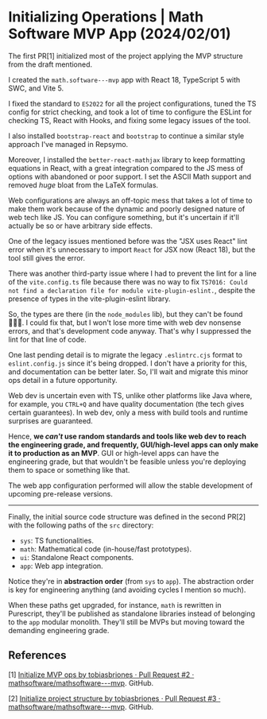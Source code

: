 <!-- Copyright (c) 2024 Tobias Briones. All rights reserved. -->
<!-- SPDX-License-Identifier: CC-BY-4.0 -->
<!-- This file is part of https://github.com/tobiasbriones/blog -->

# Initializing Operations | Math Software MVP App (2024/02/01)

The first PR[1] initialized most of the project applying the MVP structure from
the draft mentioned.

I created the `math.software---mvp` app with React 18, TypeScript 5 with SWC,
and Vite 5.

I fixed the standard to `ES2022` for all the project configurations, tuned the
TS config for strict checking, and took a lot of time to configure the ESLint
for checking TS, React with Hooks, and fixing some legacy issues of the tool.

I also installed `bootstrap-react` and `bootstrap` to continue a similar style
approach I've managed in Repsymo.

Moreover, I installed the `better-react-mathjax` library to keep formatting
equations in React, with a great integration compared to the JS mess of options
with abandoned or poor support. I set the ASCII Math support and removed *huge*
bloat from the LaTeX formulas.

Web configurations are always an off-topic mess that takes a lot of time to make
them work because of the dynamic and poorly designed nature of web tech like JS.
You can configure something, but it's uncertain if it'll actually be so or have
arbitrary side effects.

One of the legacy issues mentioned before was the "JSX uses React" lint error
when it's unnecessary to import `React` for JSX now (React 18), but the tool
still gives the error.

There was another third-party issue where I had to prevent the lint for a line
of the `vite.config.ts` file because there was no way to
fix `TS7016: Could not find a declaration file for module vite-plugin-eslint.`,
despite the presence of types in the vite-plugin-eslint library.

So, the types are there (in the `node_modules` lib), but they can't be found
🤦🏻‍♂️. I could fix that, but I won't lose more time with web dev nonsense
errors, and that's development code anyway. That's why I suppressed the lint for
that line of code.

One last pending detail is to migrate the legacy `.eslintrc.cjs` format
to `eslint.config.js`
since it's being dropped. I don't have a priority for this, and documentation
can be better later. So, I'll wait and migrate this minor ops detail in a future
opportunity.

Web dev is uncertain even with TS, unlike other platforms like Java where, for
example, you `CTRL+Q` and have quality documentation (the tech gives certain
guarantees). In web dev, only a mess with build tools and runtime surprises are
guaranteed.

Hence, **we *can't* use random standards and tools like web dev to reach the
engineering grade, and frequently, GUI/high-level apps can only make it to
production as an MVP**. GUI or high-level apps can have the engineering grade,
but that wouldn't be feasible unless you're deploying them to space or something
like that.

The web app configuration performed will allow the stable development of
upcoming pre-release versions.

---

Finally, the initial source code structure was defined in the second PR[2] with
the following paths of the `src` directory:

- `sys`: TS functionalities.
- `math`: Mathematical code (in-house/fast prototypes).
- `ui`: Standalone React components.
- `app`: Web app integration.

Notice they're in **abstraction order** (from `sys` to `app`). The abstraction
order is key for engineering anything (and avoiding cycles I mention so much).

When these paths get upgraded, for instance, `math` is rewritten in Purescript,
they'll be published as standalone libraries instead of belonging to the `app`
modular monolith. They'll still be MVPs but moving toward the demanding
engineering grade.

## References

[1] [Initialize MVP ops by tobiasbriones · Pull Request #2 · mathsoftware/mathsoftware---mvp](https://github.com/mathsoftware/mathsoftware---mvp/pull/2).
GitHub.

[2] [Initialize project structure by tobiasbriones · Pull Request #3 · mathsoftware/mathsoftware---mvp](https://github.com/mathsoftware/mathsoftware---mvp/pull/3).
GitHub.
